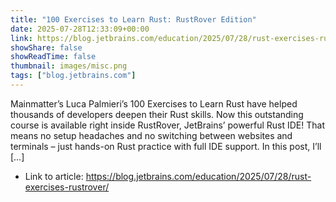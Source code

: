 ```yaml
---
title: "100 Exercises to Learn Rust: RustRover Edition"
date: 2025-07-28T12:33:09+00:00
link: https://blog.jetbrains.com/education/2025/07/28/rust-exercises-rustrover/
showShare: false
showReadTime: false
thumbnail: images/misc.png
tags: ["blog.jetbrains.com"]
---
```

Mainmatter’s Luca Palmieri’s 100 Exercises to Learn Rust have helped thousands of developers deepen their Rust skills. Now this outstanding course is available right inside RustRover, JetBrains’ powerful Rust IDE! That means no setup headaches and no switching between websites and terminals – just hands-on Rust practice with full IDE support. In this post, I’ll […]

- Link to article: https://blog.jetbrains.com/education/2025/07/28/rust-exercises-rustrover/